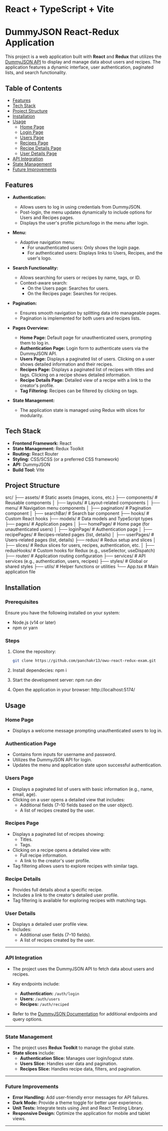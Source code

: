 # React + TypeScript + Vite

# DummyJSON React-Redux Application

This project is a web application built with **React** and **Redux** that utilizes the [DummyJSON API](https://dummyjson.com/docs) to display and manage data about users and recipes. The application features a dynamic interface, user authentication, paginated lists, and search functionality.

## Table of Contents

- [Features](#features)
- [Tech Stack](#tech-stack)
- [Project Structure](#project-structure)
- [Installation](#installation)
- [Usage](#usage)
    - [Home Page](#home-page)
    - [Login Page](#login-page)
    - [Users Page](#users-page)
    - [Recipes Page](#recipes-page)
    - [Recipe Details Page](#recipe-details)
    - [User Details Page](#user-details)
- [API Integration](#api-integration)
- [State Management](#state-management)
- [Future Improvements](#future-improvements)

## Features

- **Authentication:**
    - Allows users to log in using credentials from DummyJSON.
    - Post-login, the menu updates dynamically to include options for Users and Recipes pages.
    - Displays the user's profile picture/logo in the menu after login.

- **Menu:**
    - Adaptive navigation menu:
        - For unauthenticated users: Only shows the login page.
        - For authenticated users: Displays links to Users, Recipes, and the user's logo.

- **Search Functionality:**
    - Allows searching for users or recipes by name, tags, or ID.
    - Context-aware search:
        - On the Users page: Searches for users.
        - On the Recipes page: Searches for recipes.

- **Pagination:**
    - Ensures smooth navigation by splitting data into manageable pages.
    - Pagination is implemented for both users and recipes lists.

- **Pages Overview:**
    - **Home Page:** Default page for unauthenticated users, prompting them to log in.
    - **Authentication Page:** Login form to authenticate users via the DummyJSON API.
    - **Users Page:** Displays a paginated list of users. Clicking on a user shows detailed information and their recipes.
    - **Recipes Page:** Displays a paginated list of recipes with titles and tags. Clicking on a recipe shows detailed information.
    - **Recipe Details Page:** Detailed view of a recipe with a link to the creator's profile.
    - **Tag Filtering:** Recipes can be filtered by clicking on tags.

- **State Management:**
    - The application state is managed using Redux with slices for modularity.

## Tech Stack

- **Frontend Framework:** React
- **State Management:** Redux Toolkit
- **Routing:** React Router
- **Styling:** CSS/SCSS (or a preferred CSS framework)
- **API:** DummyJSON
- **Build Tool:** Vite

## Project Structure
src/
├── assets/            # Static assets (images, icons, etc.)
├── components/        # Reusable components
│   ├── layouts/       # Layout-related components
│   ├── menu/          # Navigation menu components
│   ├── pagination/    # Pagination component
│   ├── searchBar/     # Search bar component
├── hooks/             # Custom React hooks
├── models/            # Data models and TypeScript types
├── pages/             # Application pages
│   ├── homePage/      # Home page (for unauthenticated users)
│   ├── loginPage/     # Authentication page
│   ├── recipePages/   # Recipes-related pages (list, details)
│   ├── userPages/     # Users-related pages (list, details)
├── redux/             # Redux setup and slices
│   ├── slices/        # Redux slices for users, recipes, authentication, etc.
│   ├── reduxHooks/    # Custom hooks for Redux (e.g., useSelector, useDispatch)
├── router/            # Application routing configuration
├── services/          # API services (e.g., authentication, users, recipes)
├── styles/            # Global or shared styles
├── utils/             # Helper functions or utilities
└── App.tsx            # Main application file


## Installation

### Prerequisites

Ensure you have the following installed on your system:
- Node.js (v14 or later)
- npm or yarn

### Steps

1. Clone the repository:
   ```bash
   git clone https://github.com/panchakr13/owu-react-redux-exam.git
   
2. Install dependecies:
npm i

3. Start the development server:
npm run dev

4. Open the application in your browser:
   http://localhost:5174/

## Usage

### Home Page
- Displays a welcome message prompting unauthenticated users to log in.

### Authentication Page
- Contains form inputs for username and password.
- Utilizes the DummyJSON API for login.
- Updates the menu and application state upon successful authentication.

### Users Page
- Displays a paginated list of users with basic information (e.g., name, email, age).
- Clicking on a user opens a detailed view that includes:
    - Additional fields (7–10 fields based on the user object).
    - A list of recipes created by the user.

### Recipes Page
- Displays a paginated list of recipes showing:
    - Titles.
    - Tags.
- Clicking on a recipe opens a detailed view with:
    - Full recipe information.
    - A link to the creator's user profile.
- Tag filtering allows users to explore recipes with similar tags.

### Recipe Details
- Provides full details about a specific recipe.
- Includes a link to the creator's detailed user profile.
- Tag filtering is available for exploring recipes with matching tags.

### User Details
- Displays a detailed user profile view.
- Includes:
    - Additional user fields (7–10 fields).
    - A list of recipes created by the user.

---

### API Integration
- The project uses the DummyJSON API to fetch data about users and recipes.
- Key endpoints include:
    - **Authentication:** `/auth/login`
    - **Users:** `/auth/users`
    - **Recipes:** `/auth/reciped` 
  
- Refer to the [DummyJSON Documentation](https://dummyjson.com/docs) for additional endpoints and query options.

---

### State Management
- The project uses **Redux Toolkit** to manage the global state.
- **State slices** include:
    - **Authentication Slice:** Manages user login/logout state.
    - **Users Slice:** Handles user data and pagination.
    - **Recipes Slice:** Handles recipe data, filters, and pagination.

---

### Future Improvements
- **Error Handling:** Add user-friendly error messages for API failures.
- **Dark Mode:** Provide a theme toggle for better user experience.
- **Unit Tests:** Integrate tests using Jest and React Testing Library.
- **Responsive Design:** Optimize the application for mobile and tablet views.

---


   





